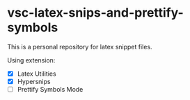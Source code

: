 # vsc-latex-snips-and-prettify-symbols
This is a personal repository  for latex snippet files.

Using extension: 

* [x] Latex Utilities
* [x] Hypersnips
* [ ] Prettify Symbols Mode
